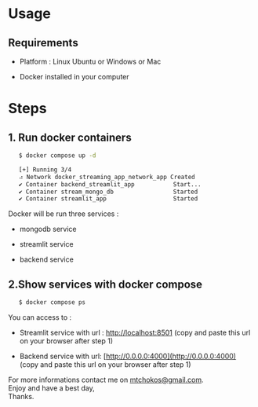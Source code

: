 # Usage

## Requirements

- Platform : Linux Ubuntu or Windows or Mac

- Docker installed in your computer

# Steps

## 1. Run docker containers

```bash
   $ docker compose up -d

   [+] Running 3/4
   ⠴ Network docker_streaming_app_network_app Created                                   11.5s
   ✔ Container backend_streamlit_app           Start...                                   6.9s
   ✔ Container stream_mongo_db                 Started                                    7.1s
   ✔ Container streamlit_app                   Started                                    8.4s
```

Docker will be run three services :

- mongodb service

- streamlit service

- backend service

## 2.Show services with docker compose

```bash
   $ docker compose ps
```

You can access to :<br>

- Streamlit service with url : [http://localhost:8501](http://localhost:8501) (copy and paste this url on your browser after step 1)

- Backend service with url: [http://0.0.0.0:4000](http://0.0.0.0:4000) (copy and paste this url on your browser after step 1)

For more informations contact me on mtchokos@gmail.com.<br>
Enjoy and have a best day,<br>
Thanks.

